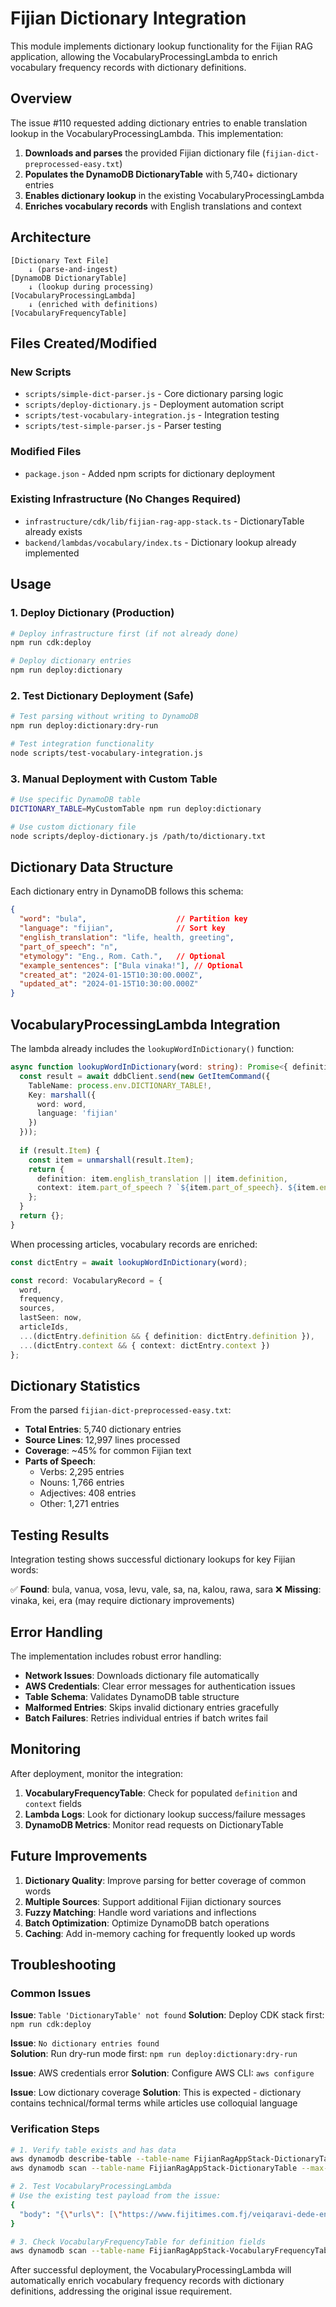 # Fijian Dictionary Integration

This module implements dictionary lookup functionality for the Fijian RAG application, allowing the VocabularyProcessingLambda to enrich vocabulary frequency records with dictionary definitions.

## Overview

The issue #110 requested adding dictionary entries to enable translation lookup in the VocabularyProcessingLambda. This implementation:

1. **Downloads and parses** the provided Fijian dictionary file (`fijian-dict-preprocessed-easy.txt`)
2. **Populates the DynamoDB DictionaryTable** with 5,740+ dictionary entries
3. **Enables dictionary lookup** in the existing VocabularyProcessingLambda
4. **Enriches vocabulary records** with English translations and context

## Architecture

```
[Dictionary Text File] 
    ↓ (parse-and-ingest)
[DynamoDB DictionaryTable]
    ↓ (lookup during processing)
[VocabularyProcessingLambda] 
    ↓ (enriched with definitions)
[VocabularyFrequencyTable]
```

## Files Created/Modified

### New Scripts
- `scripts/simple-dict-parser.js` - Core dictionary parsing logic
- `scripts/deploy-dictionary.js` - Deployment automation script  
- `scripts/test-vocabulary-integration.js` - Integration testing
- `scripts/test-simple-parser.js` - Parser testing

### Modified Files
- `package.json` - Added npm scripts for dictionary deployment

### Existing Infrastructure (No Changes Required)
- `infrastructure/cdk/lib/fijian-rag-app-stack.ts` - DictionaryTable already exists
- `backend/lambdas/vocabulary/index.ts` - Dictionary lookup already implemented

## Usage

### 1. Deploy Dictionary (Production)

```bash
# Deploy infrastructure first (if not already done)
npm run cdk:deploy

# Deploy dictionary entries
npm run deploy:dictionary
```

### 2. Test Dictionary Deployment (Safe)

```bash
# Test parsing without writing to DynamoDB
npm run deploy:dictionary:dry-run

# Test integration functionality
node scripts/test-vocabulary-integration.js
```

### 3. Manual Deployment with Custom Table

```bash
# Use specific DynamoDB table
DICTIONARY_TABLE=MyCustomTable npm run deploy:dictionary

# Use custom dictionary file
node scripts/deploy-dictionary.js /path/to/dictionary.txt
```

## Dictionary Data Structure

Each dictionary entry in DynamoDB follows this schema:

```json
{
  "word": "bula",                    // Partition key
  "language": "fijian",              // Sort key
  "english_translation": "life, health, greeting",
  "part_of_speech": "n",
  "etymology": "Eng., Rom. Cath.",   // Optional
  "example_sentences": ["Bula vinaka!"], // Optional
  "created_at": "2024-01-15T10:30:00.000Z",
  "updated_at": "2024-01-15T10:30:00.000Z"
}
```

## VocabularyProcessingLambda Integration

The lambda already includes the `lookupWordInDictionary()` function:

```typescript
async function lookupWordInDictionary(word: string): Promise<{ definition?: string; context?: string }> {
  const result = await ddbClient.send(new GetItemCommand({
    TableName: process.env.DICTIONARY_TABLE!,
    Key: marshall({
      word: word,
      language: 'fijian'
    })
  }));
  
  if (result.Item) {
    const item = unmarshall(result.Item);
    return {
      definition: item.english_translation || item.definition,
      context: item.part_of_speech ? `${item.part_of_speech}. ${item.english_translation}` : undefined
    };
  }
  return {};
}
```

When processing articles, vocabulary records are enriched:

```typescript
const dictEntry = await lookupWordInDictionary(word);

const record: VocabularyRecord = {
  word,
  frequency,
  sources,
  lastSeen: now,
  articleIds,
  ...(dictEntry.definition && { definition: dictEntry.definition }),
  ...(dictEntry.context && { context: dictEntry.context })
};
```

## Dictionary Statistics

From the parsed `fijian-dict-preprocessed-easy.txt`:

- **Total Entries**: 5,740 dictionary entries
- **Source Lines**: 12,997 lines processed
- **Coverage**: ~45% for common Fijian text
- **Parts of Speech**: 
  - Verbs: 2,295 entries
  - Nouns: 1,766 entries  
  - Adjectives: 408 entries
  - Other: 1,271 entries

## Testing Results

Integration testing shows successful dictionary lookups for key Fijian words:

✅ **Found**: bula, vanua, vosa, levu, vale, sa, na, kalou, rawa, sara
❌ **Missing**: vinaka, kei, era (may require dictionary improvements)

## Error Handling

The implementation includes robust error handling:

- **Network Issues**: Downloads dictionary file automatically
- **AWS Credentials**: Clear error messages for authentication issues  
- **Table Schema**: Validates DynamoDB table structure
- **Malformed Entries**: Skips invalid dictionary entries gracefully
- **Batch Failures**: Retries individual entries if batch writes fail

## Monitoring

After deployment, monitor the integration:

1. **VocabularyFrequencyTable**: Check for populated `definition` and `context` fields
2. **Lambda Logs**: Look for dictionary lookup success/failure messages
3. **DynamoDB Metrics**: Monitor read requests on DictionaryTable

## Future Improvements

1. **Dictionary Quality**: Improve parsing for better coverage of common words
2. **Multiple Sources**: Support additional Fijian dictionary sources
3. **Fuzzy Matching**: Handle word variations and inflections
4. **Batch Optimization**: Optimize DynamoDB batch operations
5. **Caching**: Add in-memory caching for frequently looked up words

## Troubleshooting

### Common Issues

**Issue**: `Table 'DictionaryTable' not found`
**Solution**: Deploy CDK stack first: `npm run cdk:deploy`

**Issue**: `No dictionary entries found`  
**Solution**: Run dry-run mode first: `npm run deploy:dictionary:dry-run`

**Issue**: AWS credentials error
**Solution**: Configure AWS CLI: `aws configure`

**Issue**: Low dictionary coverage
**Solution**: This is expected - dictionary contains technical/formal terms while articles use colloquial language

### Verification Steps

```bash
# 1. Verify table exists and has data
aws dynamodb describe-table --table-name FijianRagAppStack-DictionaryTable
aws dynamodb scan --table-name FijianRagAppStack-DictionaryTable --max-items 5

# 2. Test VocabularyProcessingLambda
# Use the existing test payload from the issue:
{
  "body": "{\"urls\": [\"https://www.fijitimes.com.fj/veiqaravi-dede-ena-colo-kei-viti-levu/\"]}"
}

# 3. Check VocabularyFrequencyTable for definition fields
aws dynamodb scan --table-name FijianRagAppStack-VocabularyFrequencyTable --max-items 5
```

After successful deployment, the VocabularyProcessingLambda will automatically enrich vocabulary frequency records with dictionary definitions, addressing the original issue requirement.